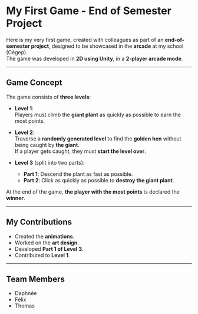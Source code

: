 #  My First Game - End of Semester Project

Here is my very first game, created with colleagues as part of an **end-of-semester project**, designed to be showcased in the **arcade** at my school (Cégep).  
The game was developed in **2D using Unity**, in a **2-player arcade mode**.

---

##  Game Concept

The game consists of **three levels**:

- **Level 1**:  
  Players must climb the **giant plant** as quickly as possible to earn the most points.

- **Level 2**:  
  Traverse a **randomly generated level** to find the **golden hen** without being caught by **the giant**.  
  If a player gets caught, they must **start the level over**.

- **Level 3** (split into two parts):
  - **Part 1**: Descend the plant as fast as possible.
  - **Part 2**: Click as quickly as possible to **destroy the giant plant**.

At the end of the game, **the player with the most points** is declared the **winner**.

---

##  My Contributions

- Created the **animations**.
- Worked on the **art design**.
- Developed **Part 1 of Level 3**.
- Contributed to **Level 1**.

---

##  Team Members

- Daphnée 
- Félix 
- Thomas 
